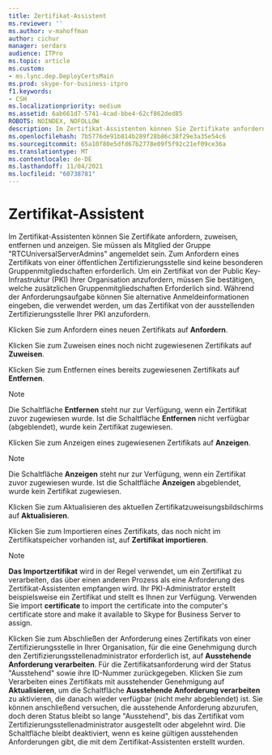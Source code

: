 ```yaml
---
title: Zertifikat-Assistent
ms.reviewer: ''
ms.author: v-mahoffman
author: cichur
manager: serdars
audience: ITPro
ms.topic: article
ms.custom:
- ms.lync.dep.DeployCertsMain
ms.prod: skype-for-business-itpro
f1.keywords:
- CSH
ms.localizationpriority: medium
ms.assetid: 6ab661d7-5741-4cad-bbe4-62cf862ded85
ROBOTS: NOINDEX, NOFOLLOW
description: Im Zertifikat-Assistenten können Sie Zertifikate anfordern, zuweisen, entfernen und anzeigen. Sie müssen als Mitglied der Gruppe "RTCUniversalServerAdmins" angemeldet sein. Zum Anfordern eines Zertifikats von einer öffentlichen Zertifizierungsstelle sind keine besonderen Gruppenmitgliedschaften erforderlich. Um ein Zertifikat von der Public Key-Infrastruktur (PKI) Ihrer Organisation anzufordern, müssen Sie bestätigen, welche zusätzlichen Gruppenmitgliedschaften Erforderlich sind. Während der Anforderungsaufgabe können Sie alternative Anmeldeinformationen eingeben, die verwendet werden, um das Zertifikat von der ausstellenden Zertifizierungsstelle Ihrer PKI anzufordern.
ms.openlocfilehash: 7b5776de91b814b289f28b86c38f29e3a35e54c6
ms.sourcegitcommit: 65a10f80e5dfd67b2778e09f5f92c21ef09ce36a
ms.translationtype: MT
ms.contentlocale: de-DE
ms.lasthandoff: 11/04/2021
ms.locfileid: "60738781"
---
```

# <a name="certificate-wizard"></a>Zertifikat-Assistent
 
Im Zertifikat-Assistenten können Sie Zertifikate anfordern, zuweisen, entfernen und anzeigen. Sie müssen als Mitglied der Gruppe "RTCUniversalServerAdmins" angemeldet sein. Zum Anfordern eines Zertifikats von einer öffentlichen Zertifizierungsstelle sind keine besonderen Gruppenmitgliedschaften erforderlich. Um ein Zertifikat von der Public Key-Infrastruktur (PKI) Ihrer Organisation anzufordern, müssen Sie bestätigen, welche zusätzlichen Gruppenmitgliedschaften Erforderlich sind. Während der Anforderungsaufgabe können Sie alternative Anmeldeinformationen eingeben, die verwendet werden, um das Zertifikat von der ausstellenden Zertifizierungsstelle Ihrer PKI anzufordern.
  
Klicken Sie zum Anfordern eines neuen Zertifikats auf **Anfordern**.
  
Klicken Sie zum Zuweisen eines noch nicht zugewiesenen Zertifikats auf **Zuweisen**.
  
Klicken Sie zum Entfernen eines bereits zugewiesenen Zertifikats auf **Entfernen**.
  
> [!NOTE]
> Die Schaltfläche **Entfernen** steht nur zur Verfügung, wenn ein Zertifikat zuvor zugewiesen wurde. Ist die Schaltfläche **Entfernen** nicht verfügbar (abgeblendet), wurde kein Zertifikat zugewiesen.
  
Klicken Sie zum Anzeigen eines zugewiesenen Zertifikats auf **Anzeigen**.
  
> [!NOTE]
> Die Schaltfläche **Anzeigen** steht nur zur Verfügung, wenn ein Zertifikat zuvor zugewiesen wurde. Ist die Schaltfläche **Anzeigen** abgeblendet, wurde kein Zertifikat zugewiesen.
  
Klicken Sie zum Aktualisieren des aktuellen Zertifikatzuweisungsbildschirms auf **Aktualisieren**.
  
Klicken Sie zum Importieren eines Zertifikats, das noch nicht im Zertifikatspeicher vorhanden ist, auf **Zertifikat importieren**.
  
> [!NOTE]
> **Das Importzertifikat** wird in der Regel verwendet, um ein Zertifikat zu verarbeiten, das über einen anderen Prozess als eine Anforderung des Zertifikat-Assistenten empfangen wird. Ihr PKI-Administrator erstellt beispielsweise ein Zertifikat und stellt es Ihnen zur Verfügung. Verwenden Sie import **certificate** to import the certificate into the computer's certificate store and make it available to Skype for Business Server to assign.
  
Klicken Sie zum Abschließen der Anforderung eines Zertifikats von einer Zertifizierungsstelle in Ihrer Organisation, für die eine Genehmigung durch den Zertifizierungsstellenadministrator erforderlich ist, auf **Ausstehende Anforderung verarbeiten**. Für die Zertifikatsanforderung wird der Status "Ausstehend" sowie ihre ID-Nummer zurückgegeben. Klicken Sie zum Verarbeiten eines Zertifikats mit ausstehender Genehmigung auf **Aktualisieren**, um die Schaltfläche **Ausstehende Anforderung verarbeiten** zu aktivieren, die danach wieder verfügbar (nicht mehr abgeblendet) ist. Sie können anschließend versuchen, die ausstehende Anforderung abzurufen, doch deren Status bleibt so lange "Ausstehend", bis das Zertifikat vom Zertifizierungsstellenadministrator ausgestellt oder abgelehnt wird. Die Schaltfläche bleibt deaktiviert, wenn es keine gültigen ausstehenden Anforderungen gibt, die mit dem Zertifikat-Assistenten erstellt wurden.
  

